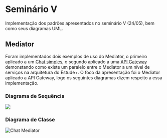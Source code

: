 # Seminário V
Implementação dos padrões apresentados no seminário V (24/05), bem como seus diagramas UML.

## Mediator

Foram implementados dois exemplos de uso do Mediator, o primeiro aplicado a um [Chat simples](mediator/mediator-chat), o segundo aplicado a uma [API Gateway](mediator/mediator-services) demonstando como existe um paralelo entre o Mediator a um nível de serviços na arquitetura do Estude+. O foco da apresentação foi o Mediator aplicado a API Gateway, logo os seguintes diagramas dizem respeito a essa implementação.

### Diagrama de Sequência

![](https://i.imgur.com/hTWEVy5.png)

### Diagrama de Classe

![Chat Mediator](https://i.imgur.com/kN3XiWV.png)
